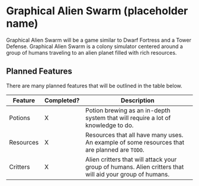 # Graphical Alien Swarm (placeholder name)
Graphical Alien Swarm will be a game similar to Dwarf Fortress and a Tower Defense.
Graphical Alien Swarm is a colony simulator centered around a group of humans traveling to an alien planet filled with rich resources.

## Planned Features
There are many planned features that will be outlined in the table below.

| Feature | Completed? | Description |
| ------- | ---------- | ----------- |
| Potions | X | Potion brewing as an in-depth system that will require a lot of knowledge to do. |
| Resources | X | Resources that all have many uses. An example of some resources that are planned are `TODO`. |
| Critters | X | Alien critters that will attack your group of humans. Alien critters that will aid your group of humans. |
